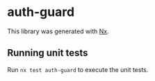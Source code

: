# auth-guard

This library was generated with [Nx](https://nx.dev).

## Running unit tests

Run `nx test auth-guard` to execute the unit tests.
